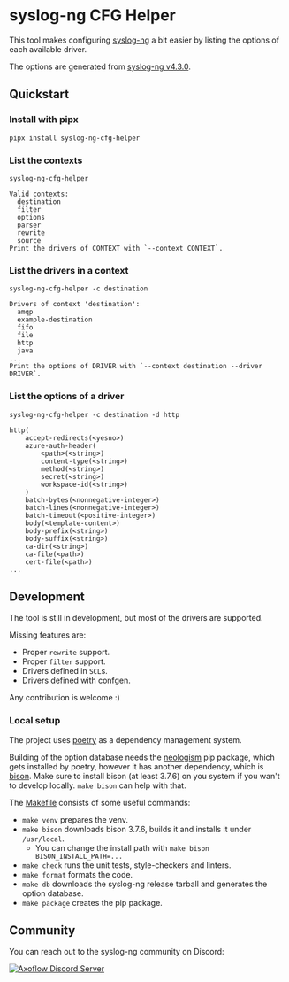 # syslog-ng CFG Helper

This tool makes configuring [syslog-ng](https://github.com/syslog-ng/syslog-ng) a bit easier by listing the options of each available driver.

The options are generated from [syslog-ng v4.3.0](https://github.com/syslog-ng/syslog-ng/releases/tag/syslog-ng-4.3.0).

## Quickstart

### Install with pipx
```
pipx install syslog-ng-cfg-helper
```

### List the contexts
```
syslog-ng-cfg-helper
```
```
Valid contexts:
  destination
  filter
  options
  parser
  rewrite
  source
Print the drivers of CONTEXT with `--context CONTEXT`.
```

### List the drivers in a context
```
syslog-ng-cfg-helper -c destination
```
```
Drivers of context 'destination':
  amqp
  example-destination
  fifo
  file
  http
  java
...
Print the options of DRIVER with `--context destination --driver DRIVER`.
```

### List the options of a driver
```
syslog-ng-cfg-helper -c destination -d http
```
```
http(
    accept-redirects(<yesno>)
    azure-auth-header(
        <path>(<string>)
        content-type(<string>)
        method(<string>)
        secret(<string>)
        workspace-id(<string>)
    )
    batch-bytes(<nonnegative-integer>)
    batch-lines(<nonnegative-integer>)
    batch-timeout(<positive-integer>)
    body(<template-content>)
    body-prefix(<string>)
    body-suffix(<string>)
    ca-dir(<string>)
    ca-file(<path>)
    cert-file(<path>)
...
```

## Development
The tool is still in development, but most of the drivers are supported.

Missing features are:
  * Proper `rewrite` support.
  * Proper `filter` support.
  * Drivers defined in `SCL`s.
  * Drivers defined with confgen.

Any contribution is welcome :)

### Local setup
The project uses [poetry](https://python-poetry.org/) as a dependency management system.

Building of the option database needs the [neologism](https://github.com/alltilla/neologism) pip package, which gets installed by poetry, however it has another dependency, which is [bison](https://www.gnu.org/software/bison/). Make sure to install bison (at least 3.7.6) on you system if you wan't to develop locally. `make bison` can help with that.

The [Makefile](https://github.com/alltilla/syslog-ng-cfg-helper/blob/master/Makefile) consists of some useful commands:
  * `make venv` prepares the venv.
  * `make bison` downloads bison 3.7.6, builds it and installs it under `/usr/local`.
    * You can change the install path with `make bison BISON_INSTALL_PATH=...`
  * `make check` runs the unit tests, style-checkers and linters.
  * `make format` formats the code.
  * `make db` downloads the syslog-ng release tarball and generates the option database.
  * `make package` creates the pip package.

## Community
You can reach out to the syslog-ng community on Discord:

[![Axoflow Discord Server](https://discordapp.com/api/guilds/1082023686028148877/widget.png?style=banner2)](https://discord.gg/E65kP9aZGm)
